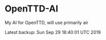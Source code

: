 # OpenTTD-AI
My AI for OpenTTD, will use primarily air

Latest backup: Sun Sep 29 18:40:01 UTC 2019
